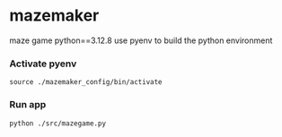 # mazemaker
maze game
python==3.12.8
use pyenv to build the python environment

### Activate pyenv
```
source ./mazemaker_config/bin/activate
```

### Run app
```
python ./src/mazegame.py
```
